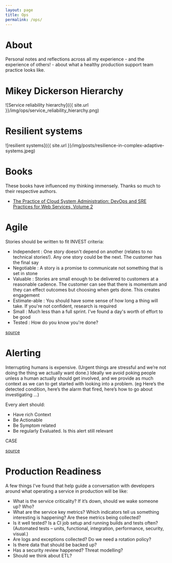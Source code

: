 ```yaml
---
layout: page
title: Ops
permalink: /ops/
---
```


# About

Personal notes and reflections across all my experience - and the experience of others! - about what a healthy production support team practice looks like.

# Mikey Dickerson Hierarchy

![Service reliability hierarchy]({{ site.url }}/img/ops/service_reliability_hierarchy.png)

# Resilient systems

![resilient systems]({{ site.url }}/img/posts/resilience-in-complex-adaptive-systems.jpeg)

# Books

These books have influenced my thinking immensely. Thanks so much to their respective authors.

- [The Practice of Cloud System Administration: DevOps and SRE Practices for Web Services, Volume 2](https://www.amazon.ca/Practice-Cloud-System-Administration-Practices/dp/032194318X/ref=sr_1_1?keywords=cloud+system+administration&qid=1556103967&s=gateway&sr=8-1)

# Agile

Stories should be written to fit INVEST criteria:

- Independent : One story doesn't depend on another (relates to no technical stories!). Any one story could be the next. The customer has the final say
- Negotiable : A story is a promise to communicate not something that is set in stone
- Valuable : Stories are small enough to be delivered to customers at a reasonable cadence. The customer can see that there is momentum and they can effect outcomes but choosing when gets done. This creates engagement
- Estimate-able : You should have some sense of how long a thing will take. If you're not confident, research is required
- Small : Much less than a full sprint. I've found a day's worth of effort to be good
- Tested : How do you know you're done?

[source](http://agileinaflash.blogspot.com/2009/02/invest.html)

# Alerting

Interrupting humans is expensive. (Urgent things are stressful and we’re not doing the thing we actually want done.) Ideally we avoid poking people unless a human actually should get involved, and we provide as much context as we can to get started with looking into a problem. (eg Here’s the detected condition, here’s the alarm that fired, here’s how to go about investigating …)

Every alert should:

- Have rich Context
- Be Actionable
- Be Symptom related
- Be regularly Evaluated. Is this alert still relevant

CASE

[source](http://onemogin.com/monitoring/case-method-better-monitoring-for-humans.html)

# Production Readiness

A few things I’ve found that help guide a conversation with developers around what operating a service in production will be like:

- What is the service criticality? If it’s down, should we wake someone up? Who?
- What are the service key metrics? Which indicators tell us something interesting is happening? Are these metrics being collected?
- Is it well tested? Is a CI job setup and running builds and tests often? (Automated tests – units, functional, integration, performance, security, visual.)
- Are logs and exceptions collected? Do we need a rotation policy?
- Is there data that should be backed up?
- Has a security review happened? Threat modelling?
- Should we think about ETL?
